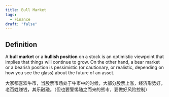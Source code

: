 ```yaml
---
title: Bull Market
tags:
  - Finance
draft: "false"
---
```


## Definition

A **bull market** or a **bullish position** on a stock is an optimistic viewpoint that implies that things will continue to grow. On the other hand, a bear market or a bearish position is pessimistic (or cautionary, or realistic, depending on how you see the glass) about the future of an asset.

大家都喜欢牛市，当股票市场处于牛市中的时候，大部分股票上涨，经济形势好，老百姓赚钱，其乐融融。（但也要警惕随之而来的熊市，要做好风险控制）